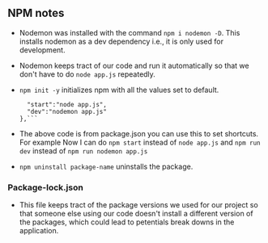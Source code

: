 ## NPM notes 
- Nodemon was installed with the command `npm i nodemon -D`. This installs nodemon as a dev dependency i.e., it is only used for development.
- Nodemon keeps tract of our code and run it automatically so that we don't have to do `node app.js` repeatedly.
- `npm init -y` initializes npm with all the values set to default.

  ```"scripts": {
    "start":"node app.js",
    "dev":"nodemon app.js"
  },```
- The above code is from package.json you can use this to set shortcuts. For example Now I can do `npm start` instead of `node app.js` and `npm run dev` instead of `npm run nodemon app.js`

- `npm uninstall package-name` uninstalls the package.

### Package-lock.json
- This file keeps tract of the package versions we used for our project so that someone else using our code doesn't install a different version of the packages, which could lead to petentials break downs in the application.